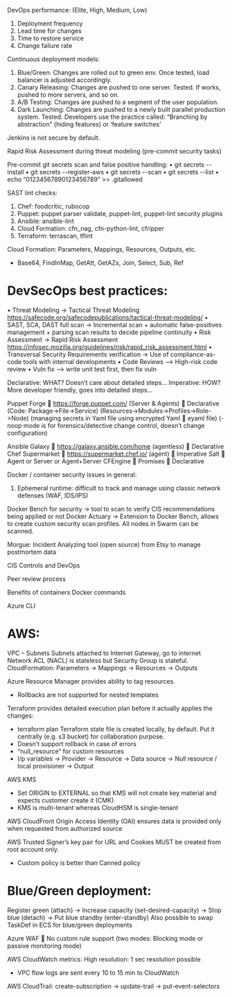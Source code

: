 DevOps performance: (Elite, High, Medium, Low)
1.	Deployment frequency
2.	Lead time for changes
3.	Time to restore service
4.	Change failure rate

Continuous deployment models:
1.	Blue/Green: Changes are rolled out to green env. Once tested, load balancer is adjusted accordingly.
2.	Canary Releasing: Changes are pushed to one server. Tested. If works, pushed to more servers, and so on.
3.	A/B Testing: Changes are pushed to a segment of the user population.
4.	Dark Launching: Changes are pushed to a newly built parallel production system. Tested. Developers use the practice called: “Branching by abstraction” (hiding features) or ‘feature switches’

Jenkins is not secure by default.

Rapid Risk Assessment during threat modeling (pre-commit security tasks)

Pre-commit git secrets scan and false positive handling:
•	git secrets --install
•	git secrets --register-aws
•	git secrets --scan
•	git secrets --list
•	echo “01234567890123456789” >> .gitallowed

SAST lint checks:
1.	Chef: foodcritic, rubocop
2.	Puppet: puppet parser validate, puppet-lint, puppet-lint security plugins
3.	Ansible: ansible-lint
4.	Cloud Formation: cfn_nag, cfn-python-lint, cfripper
5.	Terraform: terrascan, tflint

Cloud Formation: Parameters, Mappings, Resources, Outputs, etc.
-	Base64, FindInMap, GetAtt, GetAZs, Join, Select, Sub, Ref

# DevSecOps best practices:
•	Threat Modeling -> Tactical Threat Modeling
https://safecode.org/safecodepublications/tactical-threat-modeling/
•	SAST, SCA, DAST full scan -> Incremental scan + automatic false-positives management + parsing scan results to decide pipeline continuity
•	Risk Assessment -> Rapid Risk Assessment
  https://infosec.mozilla.org/guidelines/risk/rapid_risk_assessment.html
•	Transversal Security Requirements verification -> Use of compliance-as-code tools with internal developments
•	Code Reviews --> High-risk code review
•	Vuln fix --> write unit test first, then fix vuln

Declarative: WHAT? Doesn’t care about detailed steps…
Imperative: HOW? More developer friendly, goes into detailed steps…

Puppet Forge  https://forge.puppet.com/    (Server & Agents)  Declarative 
(Code: Package->File->Service) (Resources->Modules->Profiles->Role->Node)
(managing secrets in Yaml file using encrypted Yaml  eyaml file)
(-noop mode is for forensics/detective change control, doesn’t change configuration)

Ansible Galaxy  https://galaxy.ansible.com/home (agentless)  Declarative
Chef Supermarket  https://supermarket.chef.io/ (agent)  Imperative
Salt  Agent or Server or Agent+Server
CFEngine  Promises  Declarative

Docker / container security issues in general:
1.	Ephemeral runtime: difficult to track and manage using classic network defenses (WAF, IDS/IPS)

Docker Bench for security -> tool to scan to verify CIS recommendations being applied or not
Docker Actuary -> Extension to Docker Bench, allows to create custom security scan profiles. All nodes in Swarm can be scanned.

Morgue: Incident Analyzing tool (open source) from Etsy to manage postmortem data	

CIS Controls and DevOps

Peer review process
 
Benefits of containers
Docker commands
  
Azure CLI

# AWS:
VPC – Subnets
	Subnets attached to Internet Gateway, go to internet
 Network ACL (NACL) is stateless but Security Group is stateful.
CloudFormation: Parameters -> Mappings -> Resources -> Outputs
 
Azure Resource Manager provides ability to tag resources.
-	Rollbacks are not supported for nested templates

Terraform provides detailed execution plan before it actually applies the changes:
-	terraform plan
Terraform state file is created locally, by default. Put it centrally (e.g. s3 bucket) for collaboration purpose.
-	Doesn’t support rollback in case of errors
-	“null_resource” for custom resources
-	I/p variables -> Provider -> Resource -> Data source -> Null resource / local provisioner -> Output

AWS KMS
-	Set ORIGIN to EXTERNAL so that KMS will not create key material and expects customer create it (CMK)
-	KMS is multi-tenant whereas CloudHSM is single-tenant

AWS CloudFront Origin Access Identity (OAI) ensures data is provided only when requested from authorized source

AWS Trusted Signer’s key pair for URL and Cookies MUST be created from root account only.
-	Custom policy is better than Canned policy
 

# Blue/Green deployment:
Register green (attach) -> Increase capacity (set-desired-capacity) -> Stop blue (detach) -> Put blue standby (enter-standby)
Also possible to swap TaskDef in ECS for blue/green deployments

Azure WAF  No custom rule support (two modes: Blocking mode or passive monitoring mode)

AWS CloudWatch metrics: High resolution: 1 sec resolution possible
-	VPC flow logs are sent every 10 to 15 min to CloudWatch

AWS CloudTrail: create-subscription -> update-trail -> put-event-selectors
